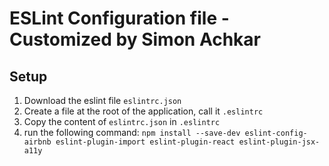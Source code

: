 # ESLint Configuration file - Customized by Simon Achkar

## Setup
1. Download the eslint file `eslintrc.json`
2. Create a file at the root of the application, call it `.eslintrc`
3. Copy the content of `eslintrc.json` in `.eslintrc`
4. run the following command:
    `npm install --save-dev eslint-config-airbnb eslint-plugin-import eslint-plugin-react eslint-plugin-jsx-a11y`
